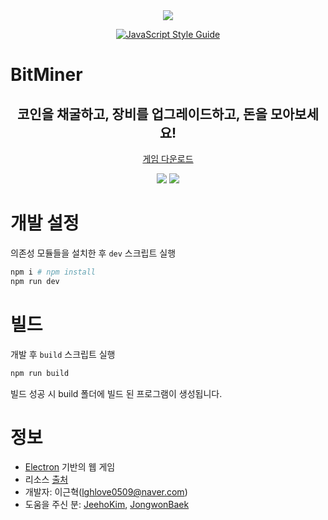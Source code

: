 <div align="center">

  <img src="./sample/main.png">

  [![JavaScript Style Guide](https://cdn.rawgit.com/standard/standard/master/badge.svg)](https://github.com/standard/standard)
  
</div>

# BitMiner
<div align="center">

## 코인을 채굴하고, 장비를 업그레이드하고, 돈을 모아보세요! 

[게임 다운로드](https://github.com/leegeunhyeok/BitMiner/releases/latest)

</div>

<div align="center">

  <img src="./sample/game-home_0.0.10.png">

  <img src="./sample/game-store_0.0.10.png">

</div>

# 개발 설정
의존성 모듈들을 설치한 후 `dev` 스크립트 실행
```bash
npm i # npm install
npm run dev
```

# 빌드
개발 후 `build` 스크립트 실행
```bash
npm run build
```

빌드 성공 시 build 폴더에 빌드 된 프로그램이 생성됩니다.

# 정보
- [Electron](https://electronjs.org/) 기반의 웹 게임
- 리소스 [출처](https://github.com/leegeunhyeok/BitMiner/blob/master/RESORCES.md)
- 개발자: 이근혁(lghlove0509@naver.com)
- 도움을 주신 분: [JeehoKim](https://github.com/JeehoKim), [JongwonBaek](https://github.com/introduce131)